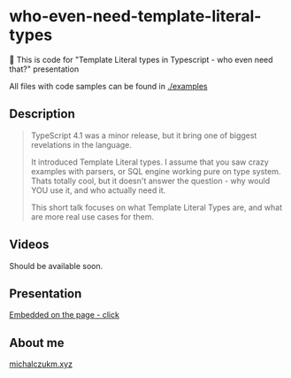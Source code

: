 # who-even-need-template-literal-types

👋 This is code for "Template Literal types in Typescript - who even need that?" presentation

All files with code samples can be found in [./examples](./examples)

## Description

> TypeScript 4.1 was a minor release, but it bring one of biggest revelations in the language.
>
> It introduced Template Literal types. I assume that you saw crazy examples with parsers, or SQL engine working pure on type system.
> Thats totally cool, but it doesn't answer the question - why would YOU use it, and who actually need it.
>
> This short talk focuses on what Template Literal Types are, and what are more real use cases for them.

## Videos

Should be available soon.

## Presentation

[Embedded on the page - click](./index.html)

## About me

[michalczukm.xyz](https://michalczukm.xyz)
